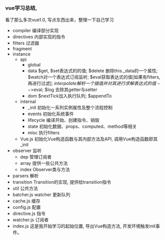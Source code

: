 ### vue学习总结, 
看了那么多次vue1.0, 写点东西出来，整理一下自己学习

+ compiler 编译部分实现
+ directives 内部实现的指令
+ filters  过滤器
+ fragment 
+ instance
    + api
        + global
        + data $get, $set表达式的的值; $delete 删除this.\_data的一个属性; $watch对一个表达式订阅监听; $eval获取表达式的值[如果有filters, 再进行过滤]; $interpolate 解析一个插值并对其进行求解表达式的值-->$eval; $log 去除其getter与setter
        + dom $nextTick加入执行队列; $appendTo
    + internal
        + \_init 初始化一系列实例属性及整个流程控制
        + events 初始化系统事件
        + lifecycle 编译开始、创建指令、销毁
        + state 初始化数据、props、computed、method等相关
        + misc 执行filters
    + Vue.js 初始化Vue构造函数与其内部方法及API, 调用Vue构造函数即其_init
+ observer 监听
    + dep 管理订阅者
    + array 提供一些公共方法
    + index Observer类与方法
+ parsers  解析
+ transition  Transition的实现, 提供给transition指令
+ util  公共方法
+ batcher.js  watcher 更新队列
+ cache.js  缓存
+ config.js  配置
+ directive.js  指令
+ watcher.js  订阅者
+ index.js 这是我开始学习的起始位置, 导出Vue构造方法, 开发环境触发init事件。

